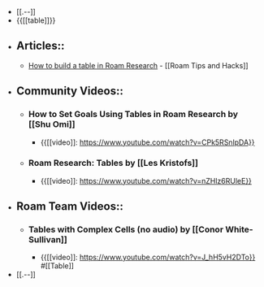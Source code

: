 - [[.--]]
- {{[[table]]}}
- ## Articles::
    - [How to build a table in Roam Research](https://web.archive.org/web/20201109133038/https://www.roamtips.com/home/create-tables-roam-research) - [[Roam Tips and Hacks]] 
- ## Community Videos::
    - ### How to Set Goals Using Tables in Roam Research by [[Shu Omi]]
        - {{[[video]]: https://www.youtube.com/watch?v=CPk5RSnlpDA}}
    - ### Roam Research: Tables by [[Les Kristofs]]
        - {{[[video]]: https://www.youtube.com/watch?v=nZHlz6RUleE}}
- ## Roam Team Videos::
    - ### Tables with Complex Cells (no audio) by [[Conor White-Sullivan]]
        - {{[[video]]: https://www.youtube.com/watch?v=J_hH5vH2DTo}}
          #[[Table]]
- [[.--]]
